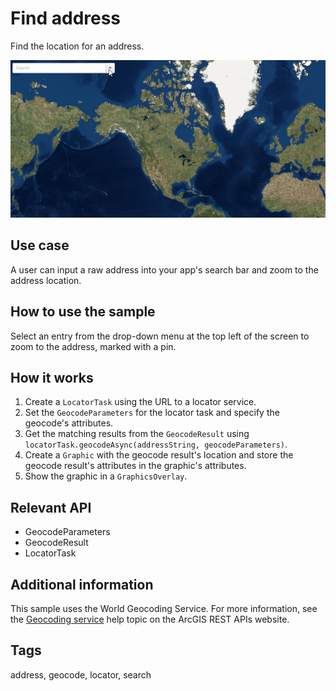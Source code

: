 # Find address

Find the location for an address.

![Image of find address](FindAddress.gif)

## Use case

A user can input a raw address into your app's search bar and zoom to the address location.

## How to use the sample

Select an entry from the drop-down menu at the top left of the screen to zoom to the address, marked with a pin.

## How it works

1. Create a `LocatorTask` using the URL to a locator service.
2. Set the `GeocodeParameters` for the locator task and specify the geocode's attributes.
3. Get the matching results from the `GeocodeResult` using `locatorTask.geocodeAsync(addressString, geocodeParameters)`.
4. Create a `Graphic` with the geocode result's location and store the geocode result's attributes in the graphic's attributes.
5. Show the graphic in a `GraphicsOverlay`.

## Relevant API

* GeocodeParameters
* GeocodeResult
* LocatorTask

## Additional information

This sample uses the World Geocoding Service. For more information, see the [Geocoding service](https://developers.arcgis.com/rest/geocode/api-reference/overview-world-geocoding-service.htm) help topic on the ArcGIS REST APIs website.

## Tags

address, geocode, locator, search
